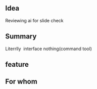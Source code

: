 ## Idea
Reviewing ai for slide check

## Summary
Literrlly  interface
nothing(command tool)


## feature


## For whom

